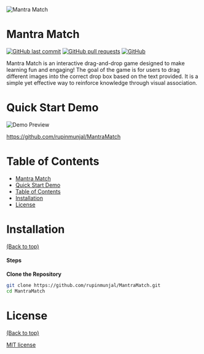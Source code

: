 
![Mantra Match](https://raw.githubusercontent.com/rupinmunjal/MantraMatch/refs/heads/main/assets/images/logo.jpeg)

# Mantra Match

[![GitHub last commit](https://img.shields.io/github/last-commit/rupinmunjal/MantraMatch)](https://img.shields.io/github/last-commit/rupinmunjal/MantraMatch)
[![GitHub pull requests](https://img.shields.io/github/issues-pr/rupinmunjal/MantraMatch)](https://img.shields.io/github/issues-pr/rupinmunjal/MantraMatch)
[![GitHub](https://img.shields.io/github/license/rupinmunjal/MantraMatch)](https://img.shields.io/github/license/rupinmunjal/MantraMatch)

Mantra Match is an interactive drag-and-drop game designed to make learning fun and engaging! The goal of the game is for users to drag different images into the correct drop box based on the text provided. It is a simple yet effective way to reinforce knowledge through visual association.

# Quick Start Demo

![Demo Preview](https://raw.githubusercontent.com/rupinmunjal/MantraMatch/refs/heads/main/assets/images/logo.jpeg)

https://github.com/rupinmunjal/MantraMatch

# Table of Contents
- [Mantra Match](#https://github.com/rupinmunjal/MantraMatch)
- [Quick Start Demo](#quick-start-demo)
- [Table of Contents](#table-of-contents)
- [Installation](#installation)
- [License](#license)


# Installation
[(Back to top)](#table-of-contents)

#### Steps

**Clone the Repository**
   ```bash
   git clone https://github.com/rupinmunjal/MantraMatch.git
   cd MantraMatch
   ```


# License
[(Back to top)](#table-of-contents)

[MIT license](./LICENSE)